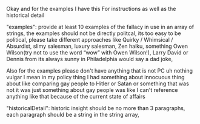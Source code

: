 Okay and for the examples I have this For instructions as well as the historical detail

"examples": provide at least 10 examples of the fallacy in use in an array of strings, the examples should not be directly politcal, its too easy to be political, please take different approaches like Quirky / Whimsical / Absurdist, slimy salesman, luxury salesman, Zen haiku, something Owen Wilson(try not to use the word “wow” with Owen Wilson!), Larry David or Dennis from its always sunny in Philadelphia would say a dad joke,

Also for the examples please don't have anything that is not PC uh nothing vulgar I mean in my policy thing I had something about innocuous thing about like comparing gay people to Hitler or Satan or something that was not it was just something about gay people was like I can't reference anything like that because of the current state of affairs

"historicalDetail": historic insight should be no more than 3 paragraphs, each paragraph should be a string in the string array,